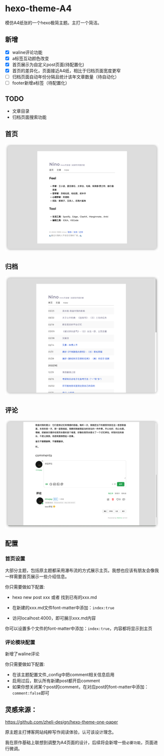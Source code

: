 # hexo-theme-A4
模仿A4纸张的一个hexo极简主题。主打一个简洁。

## 新增

- [x] waline评论功能
- [x] a标签互动颜色改变
- [x] 首页展示为自定义post页面(待配置化)
- [x] 首页的差异化，页面接近A4纸，相比于归档页面宽度更窄
- [ ] 归档页面自动年份分隔且统计该年文章数量（待自动化）
- [ ] footer新增a标签（待配置化）

## TODO

- 文章目录
- 归档页面搜索功能

## 首页

![](/source/img/index.png)

## 归档

![](/source/img/archive.png)

## 评论

![](/source/img/comment.png)



## 配置

### 首页设置

大部分主题，包括原主题都采用瀑布流的方式展示主页。我想也应该有朋友会像我一样需要首页展示一些介绍信息。

你只需要做如下配置:

- hexo new post  xxx  或者 找到已有的xxx.md

- 在新建的xxx.md文件font-matter中添加：`index:true`

- 访问localhost:4000，即可展示xxx.md内容

  

你可以设置多个文件的font-matter中添加：`index:true`，内容都将显示到主页

### 评论模块配置

新增了waline评论

你只需要做如下配置:

- 在该主题配置文件_config中把comment相关信息启用
- 启用过后，默认所有新建post都开启comment
- 如果你想关闭某个post的comment，在对应post的font-matter中添加：`comment:false`即可


## 灵感来源：

https://github.com/zheli-design/hexo-theme-one-paper

原主题主打博客网站纯粹写作阅读体验，认可该设计理念。

我在原作基础上联想到调整为A4页面的设计，后续将会新增一些`必要功能`，页面进行微调。


